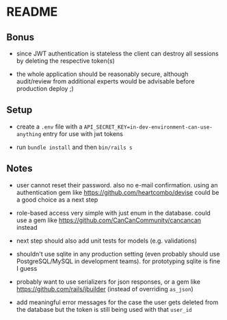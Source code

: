 # README

## Bonus

* since JWT authentication is stateless the client can destroy all sessions by deleting the respective token(s)

* the whole application should be reasonably secure, although audit/review from additional experts would be advisable before production deploy ;)


## Setup

* create a `.env` file with a `API_SECRET_KEY=in-dev-environment-can-use-anything` entry for use with jwt tokens

* run `bundle install` and then `bin/rails s`


## Notes

* user cannot reset their password. also no e-mail confirmation. using an authentication gem like https://github.com/heartcombo/devise could be a good choice as a next step

* role-based access very simple with just enum in the database. could use a gem like https://github.com/CanCanCommunity/cancancan instead

* next step should also add unit tests for models (e.g. validations)

* shouldn't use sqlite in any production setting (even probably should use PostgreSQL/MySQL in development teams). for prototyping sqlite is fine I guess

* probably want to use serializers for json responses, or a gem like https://github.com/rails/jbuilder (instead of overriding `as_json`)

* add meaningful error messages for the case the user gets deleted from the database but the token is still being used with that `user_id`